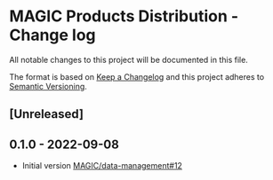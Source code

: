 # MAGIC Products Distribution - Change log

All notable changes to this project will be documented in this file.

The format is based on [Keep a Changelog](http://keepachangelog.com/en/1.0.0/)
and this project adheres to [Semantic Versioning](http://semver.org/spec/v2.0.0.html).

## [Unreleased]

## 0.1.0 - 2022-09-08

* Initial version [MAGIC/data-management#12](https://gitlab.data.bas.ac.uk/MAGIC/data-management/-/issues/12)
